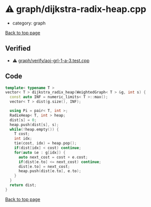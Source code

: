 <!-- mathjax config similar to math.stackexchange -->
<script type="text/javascript" async
  src="https://cdnjs.cloudflare.com/ajax/libs/mathjax/2.7.5/MathJax.js?config=TeX-MML-AM_CHTML">
</script>
<script type="text/x-mathjax-config">
  MathJax.Hub.Config({
    TeX: { equationNumbers: { autoNumber: "AMS" }},
    tex2jax: {
      inlineMath: [ ['$','$'] ],
      processEscapes: true
    },
    "HTML-CSS": { matchFontHeight: false },
    displayAlign: "left",
    displayIndent: "2em"
  });
</script>

<script type="text/javascript" src="https://cdnjs.cloudflare.com/ajax/libs/jquery/3.4.1/jquery.min.js"></script>
<script src="https://cdn.jsdelivr.net/npm/jquery-balloon-js@1.1.2/jquery.balloon.min.js" integrity="sha256-ZEYs9VrgAeNuPvs15E39OsyOJaIkXEEt10fzxJ20+2I=" crossorigin="anonymous"></script>
<script type="text/javascript" src="../../assets/js/copy-button.js"></script>
<link rel="stylesheet" href="../../assets/css/copy-button.css" />


# :warning: graph/dijkstra-radix-heap.cpp
* category: graph


[Back to top page](../../index.html)



## Verified
* :warning: [graph/verify/aoj-grl-1-a-3.test.cpp](../../verify/graph/verify/aoj-grl-1-a-3.test.cpp.html)


## Code
```cpp
template< typename T >
vector< T > dijkstra_radix_heap(WeightedGraph< T > &g, int s) {
  const auto INF = numeric_limits< T >::max();
  vector< T > dist(g.size(), INF);

  using Pi = pair< T, int >;
  RadixHeap< T, int > heap;
  dist[s] = 0;
  heap.push(dist[s], s);
  while(!heap.empty()) {
    T cost;
    int idx;
    tie(cost, idx) = heap.pop();
    if(dist[idx] < cost) continue;
    for(auto &e : g[idx]) {
      auto next_cost = cost + e.cost;
      if(dist[e.to] <= next_cost) continue;
      dist[e.to] = next_cost;
      heap.push(dist[e.to], e.to);
    }
  }
  return dist;
}

```

[Back to top page](../../index.html)

